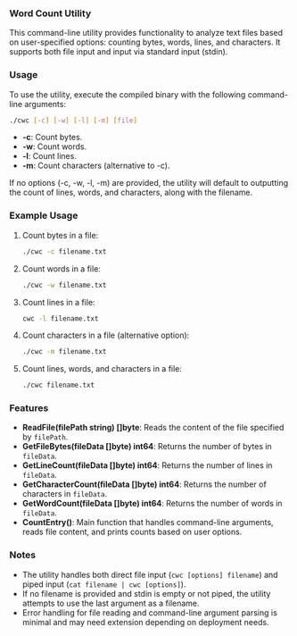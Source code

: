 ### Word Count Utility

This command-line utility provides functionality to analyze text files based on user-specified options: counting bytes, words, lines, and characters. It supports both file input and input via standard input (stdin).

### Usage

To use the utility, execute the compiled binary with the following command-line arguments:

```bash
./cwc [-c] [-w] [-l] [-m] [file]
```

-   **-c**: Count bytes.
-   **-w**: Count words.
-   **-l**: Count lines.
-   **-m**: Count characters (alternative to -c).

If no options (-c, -w, -l, -m) are provided, the utility will default to outputting the count of lines, words, and characters, along with the filename.

### Example Usage

1. Count bytes in a file:

    ```bash
    ./cwc -c filename.txt
    ```

2. Count words in a file:

    ```bash
    ./cwc -w filename.txt
    ```

3. Count lines in a file:

    ```bash
    cwc -l filename.txt
    ```

4. Count characters in a file (alternative option):

    ```bash
    ./cwc -m filename.txt
    ```

5. Count lines, words, and characters in a file:
    ```bash
    ./cwc filename.txt
    ```

### Features

-   **ReadFile(filePath string) []byte**: Reads the content of the file specified by `filePath`.
-   **GetFileBytes(fileData []byte) int64**: Returns the number of bytes in `fileData`.
-   **GetLineCount(fileData []byte) int64**: Returns the number of lines in `fileData`.
-   **GetCharacterCount(fileData []byte) int64**: Returns the number of characters in `fileData`.
-   **GetWordCount(fileData []byte) int64**: Returns the number of words in `fileData`.
-   **CountEntry()**: Main function that handles command-line arguments, reads file content, and prints counts based on user options.

### Notes

-   The utility handles both direct file input (`cwc [options] filename`) and piped input (`cat filename | cwc [options]`).
-   If no filename is provided and stdin is empty or not piped, the utility attempts to use the last argument as a filename.
-   Error handling for file reading and command-line argument parsing is minimal and may need extension depending on deployment needs.

